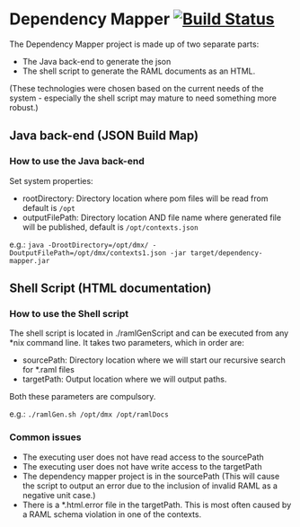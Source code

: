 # Dependency Mapper [![Build Status](https://travis-ci.org/CJSCommonPlatform/dependency-mapper.svg?branch=master)](https://github.com/CJSCommonPlatform/dependency-mapper)

The Dependency Mapper project is made up of two separate parts:

 * The Java back-end to generate the json
 * The shell script to generate the RAML documents as an HTML.

(These technologies were chosen based on the current needs of the system - especially the shell script may mature to need something more robust.)

## Java back-end (JSON Build Map)

### How to use the Java back-end

 Set system properties:

 * rootDirectory: Directory location where pom files will be read from default is `/opt`
 * outputFilePath: Directory location AND file name where generated file will be published, default is `/opt/contexts.json`
 
 e.g.: `java -DrootDirectory=/opt/dmx/ -DoutputFilePath=/opt/dmx/contexts1.json -jar target/dependency-mapper.jar
`

## Shell Script (HTML documentation)

### How to use the Shell script

 The shell script is located in ./ramlGenScript and can be executed from any \*nix command line. It takes two parameters, which in order are:

 * sourcePath: Directory location where we will start our recursive search for \*.raml files
 * targetPath: Output location where we will output paths.

 Both these parameters are compulsory.

 e.g.: `./ramlGen.sh /opt/dmx /opt/ramlDocs`

### Common issues

 * The executing user does not have read access to the sourcePath
 * The executing user does not have write access to the targetPath
 * The dependency mapper project is in the sourcePath (This will cause the script to output an error due to the inclusion of invalid RAML as a negative unit case.)
 * There is a \*.html.error file in the targetPath. This is most often caused by a RAML schema violation in one of the contexts.